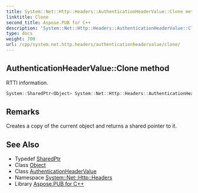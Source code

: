 ```yaml
---
title: System::Net::Http::Headers::AuthenticationHeaderValue::Clone method
linktitle: Clone
second_title: Aspose.PUB for C++
description: 'System::Net::Http::Headers::AuthenticationHeaderValue::Clone method. RTTI information in C++.'
type: docs
weight: 700
url: /cpp/system.net.http.headers/authenticationheadervalue/clone/
---
```

## AuthenticationHeaderValue::Clone method


RTTI information.

```cpp
System::SharedPtr<Object> System::Net::Http::Headers::AuthenticationHeaderValue::Clone() override
```

## Remarks


Creates a copy of the current object and returns a shared pointer to it.    
## See Also

* Typedef [SharedPtr](../../../system/sharedptr/)
* Class [Object](../../../system/object/)
* Class [AuthenticationHeaderValue](../)
* Namespace [System::Net::Http::Headers](../../)
* Library [Aspose.PUB for C++](../../../)
